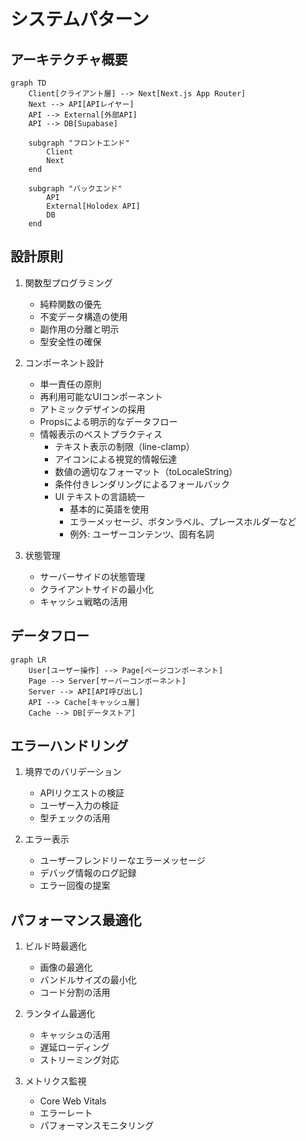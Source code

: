 # システムパターン

## アーキテクチャ概要

```mermaid
graph TD
    Client[クライアント層] --> Next[Next.js App Router]
    Next --> API[APIレイヤー]
    API --> External[外部API]
    API --> DB[Supabase]

    subgraph "フロントエンド"
        Client
        Next
    end

    subgraph "バックエンド"
        API
        External[Holodex API]
        DB
    end
```

## 設計原則

1. 関数型プログラミング

   - 純粋関数の優先
   - 不変データ構造の使用
   - 副作用の分離と明示
   - 型安全性の確保

2. コンポーネント設計

   - 単一責任の原則
   - 再利用可能なUIコンポーネント
   - アトミックデザインの採用
   - Propsによる明示的なデータフロー
   - 情報表示のベストプラクティス
     - テキスト表示の制限（line-clamp）
     - アイコンによる視覚的情報伝達
     - 数値の適切なフォーマット（toLocaleString）
     - 条件付きレンダリングによるフォールバック
     - UI テキストの言語統一
       - 基本的に英語を使用
       - エラーメッセージ、ボタンラベル、プレースホルダーなど
       - 例外: ユーザーコンテンツ、固有名詞

3. 状態管理
   - サーバーサイドの状態管理
   - クライアントサイドの最小化
   - キャッシュ戦略の活用

## データフロー

```mermaid
graph LR
    User[ユーザー操作] --> Page[ページコンポーネント]
    Page --> Server[サーバーコンポーネント]
    Server --> API[API呼び出し]
    API --> Cache[キャッシュ層]
    Cache --> DB[データストア]
```

## エラーハンドリング

1. 境界でのバリデーション

   - APIリクエストの検証
   - ユーザー入力の検証
   - 型チェックの活用

2. エラー表示
   - ユーザーフレンドリーなエラーメッセージ
   - デバッグ情報のログ記録
   - エラー回復の提案

## パフォーマンス最適化

1. ビルド時最適化

   - 画像の最適化
   - バンドルサイズの最小化
   - コード分割の活用

2. ランタイム最適化

   - キャッシュの活用
   - 遅延ローディング
   - ストリーミング対応

3. メトリクス監視
   - Core Web Vitals
   - エラーレート
   - パフォーマンスモニタリング
